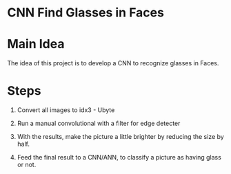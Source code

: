 # CNN Find Glasses in Faces

# Main Idea

The idea of this project is to develop a CNN to recognize glasses in Faces.

# Steps

1) Convert all images to idx3 - Ubyte 

2) Run a manual convolutional with a filter for edge detecter

3) With the results, make the picture a little brighter by reducing the size by half.

4) Feed the final result to a CNN/ANN, to classify a picture as having glass or not.
